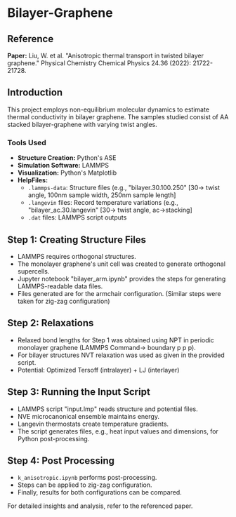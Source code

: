 # Bilayer-Graphene

## Reference
**Paper:** Liu, W. et al. "Anisotropic thermal transport in twisted bilayer graphene." Physical Chemistry Chemical Physics 24.36 (2022): 21722-21728.

## Introduction
This project employs non-equilibrium molecular dynamics to estimate thermal conductivity in bilayer graphene. The samples studied consist of AA stacked bilayer-graphene with varying twist angles.

### Tools Used
- **Structure Creation:** Python's ASE
- **Simulation Software:** LAMMPS
- **Visualization:** Python's Matplotlib
- **HelpFiles:**
  - `.lammps-data`: Structure files (e.g., "bilayer.30.100.250" [30-> twist angle, 100nm sample width, 250nm sample length]
  - `.langevin` files: Record temperature variations (e.g., "bilayer_ac.30.langevin" [30-> twist angle, ac->stacking]
  - `.dat` files: LAMMPS script outputs

## Step 1: Creating Structure Files
- LAMMPS requires orthogonal structures.
- The monolayer graphene's unit cell was created to generate orthogonal supercells.
- Jupyter notebook "bilayer_arm.ipynb" provides the steps for generating LAMMPS-readable data files.
- Files generated are for the armchair configuration. (Similar steps were taken for zig-zag configuration)

## Step 2: Relaxations
- Relaxed bond lengths for Step 1 was obtained using NPT in periodic monolayer graphene (LAMMPS Command-> boundary p p p).
- For bilayer structures NVT relaxation was used as given in the provided script.
- Potential: Optimized Tersoff (intralayer) + LJ (interlayer)

## Step 3: Running the Input Script
- LAMMPS script "input.lmp" reads structure and potential files.
- NVE microcanonical ensemble maintains energy.
- Langevin thermostats create temperature gradients.
- The script generates files, e.g., heat input values and dimensions, for Python post-processing.

## Step 4: Post Processing
- `k_anisotropic.ipynb` performs post-processing.
- Steps can be applied to zig-zag configuration.
- Finally, results for both configurations can be compared.

For detailed insights and analysis, refer to the referenced paper.
